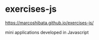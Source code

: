 # exercises-js

https://marcoshibata.github.io/exercises-js/

mini applications developed in Javascript
